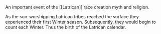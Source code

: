 An important event of the [[Latrican]] race creation myth and religion.

As the sun-worshipping Latrican tribes reached the surface they experienced their first Winter season. Subsequently, they would begin to count each Winter.
Thus the birth of the Latrican calendar.